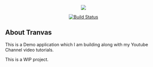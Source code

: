 <p align="center"><img src="https://laravel.com/assets/img/components/logo-laravel.svg"></p>

<p align="center">
<a href="https://travis-ci.org/amitavroy/tranvas"><img src="https://travis-ci.org/amitavroy/tranvas.svg" alt="Build Status"></a>
</p>

## About Tranvas

This is a Demo application which I am building along with
my Youtube Channel video tutorials.

This is a WIP project.